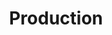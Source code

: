 ---
layout: post
posisiText:
title: Production
title-product: Production Scale
description: we produce using modern technology without forgetting things that are natural
photos: /images/products/g.jpeg
subtitle-product: Writer &#58; Widhiyan Pandega
description: produce combine modern technology and natural
description-product1: we produce using modern technology without forgetting things that are natural
description-product2: 
description-product3: Design &#58; Widhiyan Pandega
thumbnails1: 
thumbnails1-alt: 
thumbnails2: 
thumbnails2-alt: 
thumbnails3: 
thumbnails3-alt: 
thumbnails4: 
thumbnails4-alt: 
thumbnails5: 
thumbnails5-alt: 
thumbnails6: 
thumbnails6-alt: 
---